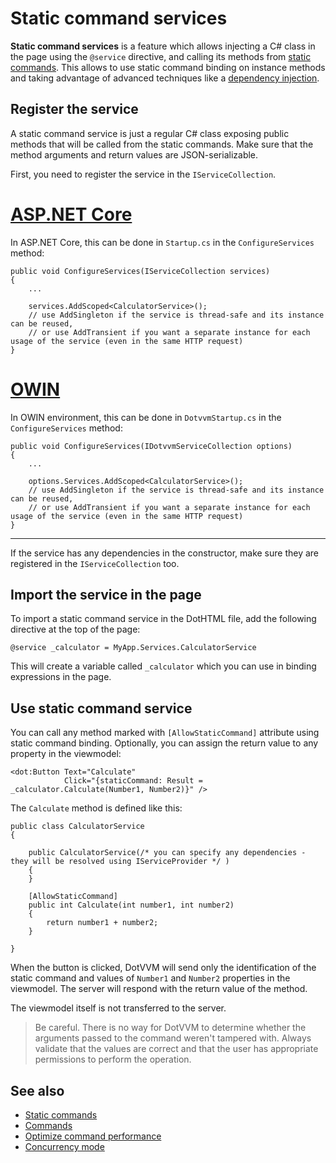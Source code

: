 # Static command services

**Static command services** is a feature which allows injecting a C# class in the page using the `@service` directive, and calling its methods from [static commands](static-commands). This allows to use static command binding on instance methods and taking advantage of advanced techniques like a [dependency injection](~/pages/concepts/configuration/dependency-injection/overview).

## Register the service

A static command service is just a regular C# class exposing public methods that will be called from the static commands. Make sure that the method arguments and return values are JSON-serializable.

First, you need to register the service in the `IServiceCollection`. 

# [ASP.NET Core](#tab/register-aspnetcore)

In ASP.NET Core, this can be done in `Startup.cs` in the `ConfigureServices` method:

```CSHARP
public void ConfigureServices(IServiceCollection services)
{
    ...
        
    services.AddScoped<CalculatorService>();
    // use AddSingleton if the service is thread-safe and its instance can be reused,
    // or use AddTransient if you want a separate instance for each usage of the service (even in the same HTTP request)
}
```

# [OWIN](#tab/register-owin)

In OWIN environment, this can be done in `DotvvmStartup.cs` in the `ConfigureServices` method:

```CSHARP
public void ConfigureServices(IDotvvmServiceCollection options)
{
    ...
        
    options.Services.AddScoped<CalculatorService>();
    // use AddSingleton if the service is thread-safe and its instance can be reused,
    // or use AddTransient if you want a separate instance for each usage of the service (even in the same HTTP request)
}
```

***

If the service has any dependencies in the constructor, make sure they are registered in the `IServiceCollection` too.

## Import the service in the page

To import a static command service in the DotHTML file, add the following directive at the top of the page:

```DOTHTML
@service _calculator = MyApp.Services.CalculatorService
```

This will create a variable called `_calculator` which you can use in binding expressions in the page. 

## Use static command service

You can call any method marked with `[AllowStaticCommand]` attribute using static command binding. Optionally, you can assign the return value to any property in the viewmodel:

```DOTHTML
<dot:Button Text="Calculate" 
            Click="{staticCommand: Result = _calculator.Calculate(Number1, Number2)}" />
```

The `Calculate` method is defined like this:

```CSHARP
public class CalculatorService
{

    public CalculatorService(/* you can specify any dependencies - they will be resolved using IServiceProvider */ )
    {
    }

    [AllowStaticCommand]
    public int Calculate(int number1, int number2) 
    {
        return number1 + number2;
    }

}
```

When the button is clicked, DotVVM will send only the identification of the static command and values of `Number1` and `Number2` properties in the viewmodel. The server will respond with the return value of the method. 

The viewmodel itself is not transferred to the server.

> Be careful. There is no way for DotVVM to determine whether the arguments passed to the command weren't tampered with. Always validate that the values are correct and that the user has appropriate permissions to perform the operation.

## See also

* [Static commands](static-commands)
* [Commands](commands)
* [Optimize command performance](optimize-command-performance)
* [Concurrency mode](concurrency-mode)

